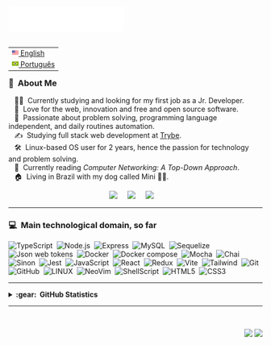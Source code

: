 <img src="images/svg/header_en.svg"></img>

<table align="right">
 <tr><td><a href="README.md"><img src="images/us-flag.png" height="13"> English</a></td></tr>
 <tr><td><a href="README_pt.md"><img src="images/br-flag.png" height="13"> Português</a></td></tr>
</table>

### :space_invader: &nbsp;About Me

&nbsp;&nbsp;&nbsp;:technologist: &nbsp;Currently studying and looking for my first job as a Jr. Developer.\
&nbsp;&nbsp;&nbsp;:seedling: &nbsp;Love for the web, innovation and free and open source software.\
&nbsp;&nbsp;&nbsp;:heartbeat: &nbsp;Passionate about problem solving, programming language independent, and daily routines automation.\
&nbsp;&nbsp;&nbsp;:writing_hand: &nbsp;Studying full stack web development at [Trybe](https://www.betrybe.com/).\
&nbsp;&nbsp;&nbsp;:hammer_and_wrench: &nbsp;Linux-based OS user for 2 years, hence the passion for technology and problem solving.\
&nbsp;&nbsp;&nbsp;:book: &nbsp;Currently reading *Computer Networking: A Top-Down Approach*.\
&nbsp;&nbsp;&nbsp;:house: &nbsp;Living in Brazil with my dog called Mini :service_dog:.

<p align="center">
  <a href="mailto:emersonfb99@gmail.com?subject=Olá%20Emerson%20Barros"><img src="https://img.shields.io/badge/gmail-%23D14836.svg?&style=for-the-badge&logo=gmail&logoColor=white" /></a>&nbsp;&nbsp;&nbsp;&nbsp;
  <a href="https://www.linkedin.com/in/emersonfbarros/"><img src="https://img.shields.io/badge/linkedin-%230077B5.svg?&style=for-the-badge&logo=linkedin&logoColor=white" /></a>&nbsp;&nbsp;&nbsp;&nbsp;
  <a href="https://github.com/emersonfbarros"><img src="https://img.shields.io/github/followers/emersonfbarros?label=follow&style=for-the-badge&logo=github&logoColor=white" /></a>&nbsp;&nbsp;&nbsp;&nbsp;
</p>

<hr/>

<!-- <details> -->
<!--   <summary><b>:computer: &nbsp;Main technological domain, so far</b></summary> -->
<!--   <br/> -->

### :computer: &nbsp;Main technological domain, so far

![TypeScript](https://img.shields.io/badge/TypeScript-3178C6.svg?&style=flat&logo=typescript&logoColor=white)&nbsp;
![Node.js](https://img.shields.io/badge/Node.js-339933.svg?&style=flat&logo=node.js&logoColor=white)&nbsp;
![Express](https://img.shields.io/badge/Express-000000.svg?&style=flat&logo=express&logoColor=white)&nbsp;
![MySQL](https://img.shields.io/badge/MySQL-4479A1.svg?&style=flat&logo=mysql&logoColor=white)&nbsp;
![Sequelize](https://img.shields.io/badge/Sequelize-52B0E7.svg?&style=flat&logo=sequelize&logoColor=white)&nbsp;
![Json web tokens](https://img.shields.io/badge/JSON%20Web%20Tokens-000000.svg?&style=flat&logo=jsonwebtokens&logoColor=white)&nbsp;
![Docker](https://img.shields.io/badge/Docker-2496ED.svg?&style=flat&logo=docker&logoColor=white)&nbsp;
![Docker compose](https://img.shields.io/badge/Docker%20Compose-2496ED.svg?&style=flat&logo=docker&logoColor=white)&nbsp;
![Mocha](https://img.shields.io/badge/Mocha-8D6748.svg?&style=flat&logo=mocha&logoColor=white)&nbsp;
![Chai](https://img.shields.io/badge/Chai-A30701.svg?&style=flat&logo=chai&logoColor=white)&nbsp;
![Sinon](https://img.shields.io/badge/Sinon-995F44.svg?&style=flat&logo=sinon&logoColor=white)&nbsp;
![Jest](https://img.shields.io/badge/Jest-C21325.svg?&style=flat&logo=jest&logoColor=white)&nbsp;
![JavaScript](https://img.shields.io/badge/JAVASCRIPT-323330.svg?&style=flat&logo=javascript&logoColor=%23F7DF1E)&nbsp;
![React](https://img.shields.io/badge/React-61DAFB.svg?&style=flat&logo=react&logoColor=white)&nbsp;
![Redux](https://img.shields.io/badge/Redux-764ABC.svg?&style=flat&logo=redux&logoColor=white)&nbsp;
![Vite](https://img.shields.io/badge/Vite-646CFF.svg?&style=flat&logo=vite&logoColor=white)&nbsp;
![Tailwind](https://img.shields.io/badge/Tailwind-38B2AC.svg?&style=flat&logo=tailwind-css&logoColor=white)&nbsp;
![Git](https://img.shields.io/badge/GIT-%23F05033.svg?&style=flat&logo=git&logoColor=white)&nbsp;
![GitHub](https://img.shields.io/badge/GITHUB-%23121011.svg?&style=flat&logo=github&logoColor=white)&nbsp;
![LINUX](https://img.shields.io/badge/LINUX-FCC624?style=flat-square&logo=linux&logoColor=black)&nbsp;
![NeoVim](https://img.shields.io/badge/NeoVim-57A143.svg?&style=flat&logo=neovim&logoColor=white)&nbsp;
![ShellScript](https://img.shields.io/badge/Shell%20Script-4EAA25.svg?&style=flat&logo=gnu-bash&logoColor=white)&nbsp;
![HTML5](https://img.shields.io/badge/HTML5-E34F26.svg?&style=flat&logo=html5&logoColor=white)&nbsp;
![CSS3](https://img.shields.io/badge/CSS3-%231572B6.svg?&style=flat&logo=css3&logoColor=white)&nbsp;

<hr/>
<!-- </details> -->

<!-- <details> -->
<!--   <summary><b>:brain: &nbsp;Outras conhecimentos, sempre aprendendo</b></summary> -->
<!--   <br/> -->

<!-- </details> -->

<details>
  <summary><b>:gear: &nbsp;GitHub Statistics</b></summary>
  <br/>
    <p align="center">
        <img height="137px" src="https://github-readme-streak-stats.herokuapp.com/?user=emersonfbarros&hide_border=true&theme=nightowl" />
    </p>
    <p align="center">
        <img height="137px" src="https://github-readme-stats.vercel.app/api?username=emersonfbarros&hide_title=true&hide_border=true&show_icons=true&include_all_commits=true&count_private=true&line_height=21&theme=nightowl" /> <img height="137px" src="https://github-readme-stats.vercel.app/api/top-langs/?username=emersonfbarros&hide=html&hide_title=true&hide_border=true&layout=compact&langs_count=8&theme=nightowl" />
    </p>
</details>

<hr/>
<br/>

<p align="right">
<img src="https://komarev.com/ghpvc/?username=emersonfbarros&style=plastic&label=Views"><img>
<img src="https://badges.pufler.dev/visits/emersonfbarros/emersonfbarros?color=black&logo=github" />
</p>
